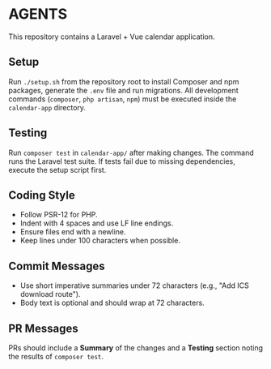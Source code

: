 # AGENTS

This repository contains a Laravel + Vue calendar application.

## Setup

Run `./setup.sh` from the repository root to install Composer and npm
packages, generate the `.env` file and run migrations. All development
commands (`composer`, `php artisan`, `npm`) must be executed inside the
`calendar-app` directory.

## Testing

Run `composer test` in `calendar-app/` after making changes. The command
runs the Laravel test suite. If tests fail due to missing dependencies,
execute the setup script first.

## Coding Style

- Follow PSR-12 for PHP.
- Indent with 4 spaces and use LF line endings.
- Ensure files end with a newline.
- Keep lines under 100 characters when possible.

## Commit Messages

- Use short imperative summaries under 72 characters
  (e.g., "Add ICS download route").
- Body text is optional and should wrap at 72 characters.

## PR Messages

PRs should include a **Summary** of the changes and a **Testing** section
noting the results of `composer test`.
